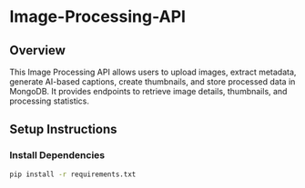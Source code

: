 # Image-Processing-API
## Overview

This Image Processing API allows users to upload images, extract metadata, generate AI-based captions, create thumbnails, and store processed data in MongoDB. It provides endpoints to retrieve image details, thumbnails, and processing statistics.

## Setup Instructions

### Install Dependencies

```bash
pip install -r requirements.txt
```
